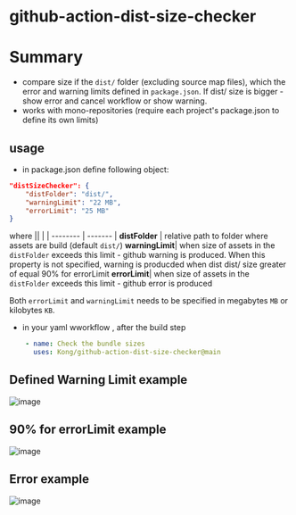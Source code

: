 # github-action-dist-size-checker

# Summary

- compare size if the `dist/` folder (excluding source map files), which the error and warning limits defined in `package.json`. If dist/ size is bigger - show error and cancel workflow or show warning.
- works with mono-repositories (require each project's package.json to define its own limits)

## usage

- in package.json define following object:

```json
"distSizeChecker": {
    "distFolder": "dist/",
    "warningLimit": "22 MB",
    "errorLimit": "25 MB"
}
```
where
||  |
| -------- | ------- |
**distFolder** | relative path to folder where assets are build (default `dist/`)
**warningLimit**| when size of assets in the `distFolder` exceeds this limit - github warning is produced. When this property is not specified, warning is producded when dist dist/ size greater of equal 90% for errorLimit
**errorLimit**| when size of assets in the `distFolder` exceeds this limit - github error is produced

Both `errorLimit` and `warningLimit` needs to be specified in megabytes `MB` or kilobytes `KB`.

- in your yaml wworkflow , after the build step

```yaml
    - name: Check the bundle sizes
      uses: Kong/github-action-dist-size-checker@main
```

## Defined Warning Limit example

![image](https://github.com/Kong/github-action-dist-size-checker/assets/4562608/28e251d4-5c7d-4e82-96bc-d9b08ce16842)

## 90% for errorLimit example

![image](https://github.com/Kong/github-action-dist-size-checker/assets/4562608/b63e84d6-5f64-412e-93e4-7e4debf8174c)


## Error example

![image](https://github.com/Kong/github-action-dist-size-checker/assets/4562608/324a5c33-87af-45e1-98da-9d7fef0882ba)
